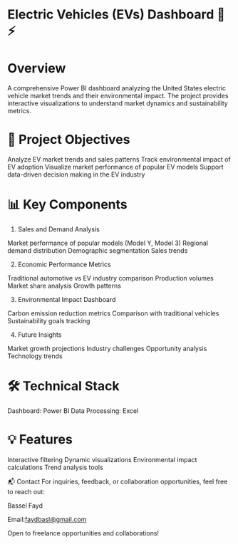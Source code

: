 # Electric Vehicles (EVs) Dashboard 🚗⚡
# Overview
A comprehensive Power BI dashboard analyzing the United States electric vehicle market trends and their environmental impact. The project provides interactive visualizations to understand market dynamics and sustainability metrics.

# 🎯 Project Objectives

Analyze EV market trends and sales patterns
Track environmental impact of EV adoption
Visualize market performance of popular EV models
Support data-driven decision making in the EV industry

# 📊 Key Components

1. Sales and Demand Analysis

Market performance of popular models (Model Y, Model 3)
Regional demand distribution
Demographic segmentation
Sales trends

2. Economic Performance Metrics

Traditional automotive vs EV industry comparison
Production volumes
Market share analysis
Growth patterns

3. Environmental Impact Dashboard

Carbon emission reduction metrics
Comparison with traditional vehicles
Sustainability goals tracking

4. Future Insights

Market growth projections
Industry challenges
Opportunity analysis
Technology trends

# 🛠️ Technical Stack

Dashboard: Power BI
Data Processing: Excel


# 💡 Features

Interactive filtering
Dynamic visualizations
Environmental impact calculations
Trend analysis tools

📬 Contact For inquiries, feedback, or collaboration opportunities, feel free to reach out:

Bassel Fayd

Email:faydbasl@gmail.com

Open to freelance opportunities and collaborations!
